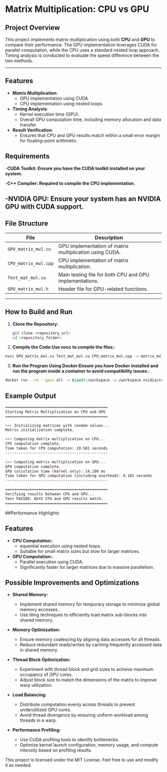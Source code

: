 # Matrix Multiplication: CPU vs GPU

## Project Overview
This project implements matrix multiplication using both **CPU** and **GPU** to compare their performance. The GPU implementation leverages CUDA for parallel computation, while the CPU uses a standard nested loop approach. Timing analysis is conducted to evaluate the speed difference between the two methods.

---

## Features
- **Matrix Multiplication**:
  - GPU implementation using CUDA.
  - CPU implementation using nested loops.
- **Timing Analysis**:
  - Kernel execution time (GPU).
  - Overall GPU computation time, including memory allocation and data transfer.
- **Result Verification**:
  - Ensures that CPU and GPU results match within a small error margin for floating-point arithmetic.

## Requirements

-**CUDA Toolkit: Ensure you have the CUDA toolkit installed on your system.**

-**C++ Compiler: Required to compile the CPU implementation.**

-**NVIDIA GPU: Ensure your system has an NVIDIA GPU with CUDA support.**
---

## File Structure
| File                 | Description                                        |
|----------------------|----------------------------------------------------|
| `GPU_matrix_mul.cu`  | GPU implementation of matrix multiplication using CUDA. |
| `CPU_matrix_mul.cpp` | CPU implementation of matrix multiplication.       |
| `Test_mat_mul.cu`    | Main testing file for both CPU and GPU implementations. |
| `GPU_matrix_mul.h`   | Header file for GPU-related functions.             |

---

## How to Build and Run
1. **Clone the Repository**:
   ```bash
   git clone <repository_url>
   cd <repository_folder>
     ```
2. **Compile the Code:Use nvcc to compile the files:**:
```bash
nvcc GPU_matrix_mul.cu Test_mat_mul.cu CPU_matrix_mul.cpp -o matrix_mul
```
3. **Run the Program Using Docker:Ensure you have Docker installed and run the program inside a container to avoid compatibility issues.**:
```bash
docker run --rm --gpus all -v $(pwd):/workspace -w /workspace nvidia/cuda:11.8-base ./matrix_mul
```

## Example Output
```bash
==============================================
Starting Matrix Multiplication on CPU and GPU
==============================================

>>> Initializing matrices with random values...
Matrix initialization complete.

>>> Computing matrix multiplication on CPU...
CPU computation complete.
Time taken for CPU computation: 19.581 seconds
----------------------------------------------

>>> Computing matrix multiplication on GPU...
GPU computation complete.
GPU calculation time (kernel only): 14.109 ms
Time taken for GPU computation (including overhead): 0.181 seconds
----------------------------------------------

==============================================
Verifying results between CPU and GPU...
Test PASSED: Both CPU and GPU results match.
==============================================
```
##Performance Highlights
## Features
- **CPU Computation:**:
  - equential execution using nested loops.
  - Suitable for small matrix sizes but slow for larger matrices.
- **GPU Computation:**:
  - Parallel execution using CUDA.
  - Significantly faster for larger matrices due to massive parallelism.




##  Possible Improvements and Optimizations

- **Shared Memory:**
  - Implement shared memory for temporary storage to minimize global memory accesses.
  - Use tiling techniques to efficiently load matrix sub-blocks into shared memory.

- **Memory Optimization:**
  - Ensure memory coalescing by aligning data accesses for all threads.
  - Reduce redundant reads/writes by caching frequently accessed data in shared memory.

- **Thread Block Optimization:**
  - Experiment with thread block and grid sizes to achieve maximum occupancy of GPU cores.
  - Adjust block size to match the dimensions of the matrix to improve warp utilization.

- **Load Balancing:**
  - Distribute computation evenly across threads to prevent underutilized GPU cores.
  - Avoid thread divergence by ensuring uniform workload among threads in a warp.

- **Performance Profiling:**
  - Use CUDA profiling tools to identify bottlenecks.
  - Optimize kernel launch configuration, memory usage, and compute intensity based on profiling results.



This project is licensed under the MIT License. Feel free to use and modify it as needed.